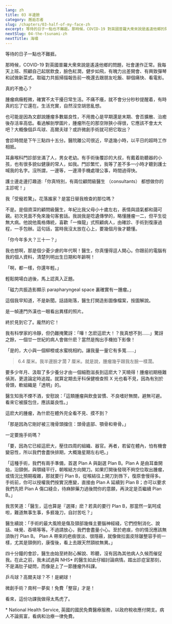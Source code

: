 ```yaml
---
lang: zh
title: 03 半邊臉	
category: 邂逅忍者
slug: /chapters/03-half-of-my-face-zh
excerpt: 等待的日子一點也不難捱。那時候，COVID-19 對英國普羅大衆來說是遙遠他鄉的問題，社會運作正常。
nextSlug: 04-the-tsunami-zh
nextTitle: 海嘯
---
```


<p class="cn">等待的日子一點也不難捱。

<p class="cn">那時候，COVID-19 對英國普羅大衆來說是遙遠他鄉的問題，社會運作正常。我每天上班、照顧自己起居飲食，臉色紅潤，健步如飛，有魄力出差開會、有興致彈琴和試做新菜式。取磁力共振掃描報告前一晚還去跟朋友吃飯、聊個痛快、看電影。

<p class="cn">真的不擔心？

<p class="cn">腫瘤病癥輕微，確實不太干擾日常生活。不痛不癢，就不會分分秒秒提醒着，有時真的忘了它還在。生活充實，自然沒空胡思亂想。

<p class="cn">也可能是因為文獻說腫瘤多數屬良性，不用擔心是早期還是末期、會否擴散、治癒後存活率高低。看過解剖學圖片，腫瘤所在的那空隙狹小得很，它應該不會太大吧？大概像個乒乓球、高爾夫球？或許微創手術就可把它取出？

<p class="cn">會診時間是下午三點四十五分。醫院離公司很近，早退幾小時，以平日的超時工作相抵。

<p class="cn">耳鼻喉科門診部坐滿了人，男女老幼。有手術後覆診的大叔，有戴着助聽器的小孩，也有很多貌似健康的常人，如我。門診繁忙，我等了差不多一小時才聽到護士喊我的名字。沒所謂，一邊等，一邊滑手機處理公事，時間過得快。

<p class="cn">護士邊走邊打趣道:「你真特別，有兩位顧問級醫生 （consultants） 都想做你的主診呢！」

<p class="cn">我「受寵若驚」。花落誰家？是當日替我檢查的那位嗎？

<p class="cn">不是。是個資深的顧問級醫生，年紀比我父母小十歲左右，表情與語氣都和藹可親。初次見面不免來幾句客套話。我說我是唸遺傳學的，略懂腫瘤一二，但平生從無大病。他說他風格傳統，喜歡「一條龍」式照顧病人，由確診、手術到復康過程，一手包辦。這句話，當時我沒太放在心上，要幾個月後才聽懂。

<p class="cn">「你今年多大？三十一？」

<p class="cn">我也想啊，那是個少憂少慮的年代啊！醫生，你真懂得逗人開心。你跟前的電腦有我的個人資料，清楚列明出生日期和年齡啊！

<p class="cn">「啊，都一樣，你還年輕。」

<p class="cn">輕鬆開場白過後，馬上認真入正題。

<p class="cn">「磁力共振造影顯示 parapharyngeal space 裏確實有一腫瘤。」

<p class="cn">這個我早知道，不是新聞。話語剛落，醫生打開造影圖像檔案，按圖解說。

<p class="cn">是一幀連門外漢也一眼看出異樣的照片。

<p class="cn">終於見到它了。龐然的它！

<p class="cn">我有科學家的冷靜，但仍難掩驚訝：「嘩！怎麽這麽大！？我真想不到……」驚訝之餘，一個廿一世紀的病人會做什麽？當然是掏出手機拍下影像！

<p class="cn">「是的，大小與一個柳橙或水蜜桃相約。讓我量一量它有多寬……」

<blockquote class="cn">6.4 厘米。我半邊臉才濶 7 厘米。就是說，腫瘤幾乎跟我左臉一樣濶。</blockquote>

<p class="cn">要多少年月、汲取了多少養分才由一個細胞滋長到這麽大？天曉得！腫瘤初期極難偵測，更遑論定時追蹤。就算定期去牙科保健檢查照 X 光也看不見，因為有別於骨頭，軟組織是「透明」的。

<p class="cn">醫生知我不煙不酒，安慰說：「這類腫瘤與飲食習慣、不良嗜好無關，避無可避。看來它被膜包住，應該屬良性。」

<p class="cn">這麽大的腫瘤，為什麽在體外完全看不見、摸不到？

<p class="cn">「那是因為它剛好被三塊骨頭擋住：頭骨底部、顎骨和脊骨。」

<p class="cn">一定要施手術嗎？

<p class="cn">「要，因為它已經這麽大，壓住四周的組織、器官。再者，若留在體內，怕有機會變惡性，所以我們會盡快排期，大概幾星期左右吧。」

<p class="cn">「這種手術，我們有兩手準備，首選 Plan A 與副選 Plan B。Plan A 是由耳垂開始，沿頸側，與顎綫平行，朝喉結方向開刀。如果打開後發現不夠空位取出腫瘤，或情況比預期複雜，那就要行 Plan B，從喉結往上開刀到唇下，復原會慢得多。手術前，你可以授權我們按實況應變，直接由 Plan A 延續到 Plan B；亦可以要求我們先把 Plan A 傷口縫合，待麻醉藥力過後問你的意願，再決定是否繼續 Plan B。」

<p class="cn">我苦笑道：「醫生，這也算是『選擇』麽？若真的要行 Plan B，那當然一氣呵成啦，難道無事生事，多捱幾刀，自討苦吃？」

<p class="cn">醫生續說：「手術的最大風險是傷及頸部幾條主要腦神經綫，它們控制消化、說話、味覺、吞嚥等等。不過請放心，我們會盡量小心。至於疤痕，你的情況應該無須執行 Plan B。 Plan A 帶來的疤痕很淡、很隱蔽，就像做拉面皮除皺整容手術一樣，尤其是頸側的，康復後，看上去跟天然頸紋無異。」

<p class="cn">四十分鐘的會診，醫生由始至終耐心解說、聆聽，沒有因為其他病人久候而催促我。在此之前，我未試過與 NHS* 的醫生如此仔細討論病情。踏出診症室那刻，不是滿肚子疑問，而像是上了一節腫瘤外科課。

<p class="cn">乒乓球？高爾夫球？不！是網球！

<p class="cn">微創手術？南柯一夢矣！免費「整容」才是！

<p class="cn">看來，這份功課我做得太馬虎了。

<p class="cn secondary">* National Health Service, 英國的國民免費醫療服務，以政府稅收應付開支。病人不論貧富，看病和治療一律免費。
